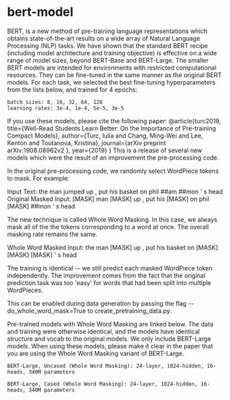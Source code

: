 # bert-model
BERT, is a new method of pre-training language representations which obtains state-of-the-art results on a wide array of Natural Language Processing (NLP) tasks.
We have shown that the standard BERT recipe (including model architecture and training objective) is effective on a wide range of model sizes, beyond BERT-Base and BERT-Large. The smaller BERT models are intended for environments with restricted computational resources. They can be fine-tuned in the same manner as the original BERT models. 
For each task, we selected the best fine-tuning hyperparameters from the lists below, and trained for 4 epochs:

    batch sizes: 8, 16, 32, 64, 128
    learning rates: 3e-4, 1e-4, 5e-5, 3e-5
If you use these models, please cite the following paper:
@article{turc2019,
  title={Well-Read Students Learn Better: On the Importance of Pre-training Compact Models},
  author={Turc, Iulia and Chang, Ming-Wei and Lee, Kenton and Toutanova, Kristina},
  journal={arXiv preprint arXiv:1908.08962v2 },
  year={2019}
}
This is a release of several new models which were the result of an improvement the pre-processing code.

In the original pre-processing code, we randomly select WordPiece tokens to mask. For example:

Input Text: the man jumped up , put his basket on phil ##am ##mon ' s head Original Masked Input: [MASK] man [MASK] up , put his [MASK] on phil [MASK] ##mon ' s head

The new technique is called Whole Word Masking. In this case, we always mask all of the the tokens corresponding to a word at once. The overall masking rate remains the same.

Whole Word Masked Input: the man [MASK] up , put his basket on [MASK] [MASK] [MASK] ' s head

The training is identical -- we still predict each masked WordPiece token independently. The improvement comes from the fact that the original prediction task was too 'easy' for words that had been split into multiple WordPieces.

This can be enabled during data generation by passing the flag --do_whole_word_mask=True to create_pretraining_data.py.

Pre-trained models with Whole Word Masking are linked below. The data and training were otherwise identical, and the models have identical structure and vocab to the original models. We only include BERT-Large models. When using these models, please make it clear in the paper that you are using the Whole Word Masking variant of BERT-Large.


    BERT-Large, Uncased (Whole Word Masking): 24-layer, 1024-hidden, 16-heads, 340M parameters

    BERT-Large, Cased (Whole Word Masking): 24-layer, 1024-hidden, 16-heads, 340M parameters

